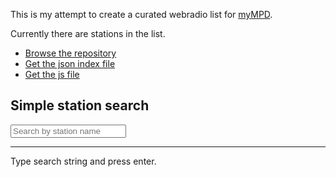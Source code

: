 This is my attempt to create a curated webradio list for [myMPD](https://github.com/jcorporation/myMPD).

Currently there are <span id="stationCount"></span> stations in the list.

- [Browse the repository](https://github.com/jcorporation/radiodb)
- [Get the json index file](https://jcorporation.github.io/radiodb/publish/index/webradios.min.json)
- [Get the js file](https://jcorporation.github.io/radiodb/publish/index/webradios.min.js)

## Simple station search

<input type="search" value="" id="searchstr" placeholder="Search by station name"/>
<hr/>
<div id="result">Type search string and press enter.</div>

<script src="publish/index/webradios.min.js"></script>
<script src="assets/js/radiodb.js"></script>
